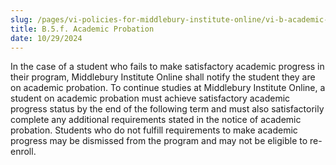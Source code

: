 ```yaml
---
slug: /pages/vi-policies-for-middlebury-institute-online/vi-b-academic-policies/b-5-grades-credits-academic-policies/b-5-f-academic-probation
title: B.5.f. Academic Probation
date: 10/29/2024
---
```

In the case of a student who fails to make satisfactory academic progress in their program, Middlebury Institute Online shall notify the student they are on academic probation. To continue studies at Middlebury Institute Online, a student on academic probation must achieve satisfactory academic progress status by the end of the following term and must also satisfactorily complete any additional requirements stated in the notice of academic probation. Students who do not fulfill requirements to make academic progress may be dismissed from the program and may not be eligible to re-enroll.
